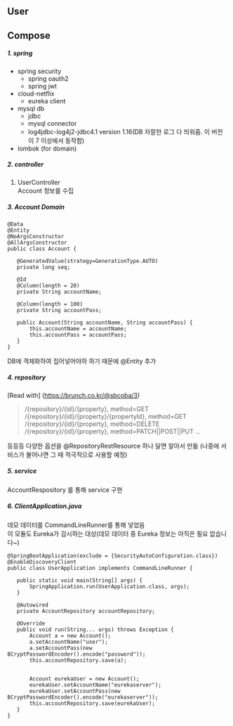 User
---

Compose
-------------

##### 1. spring
* spring security
  * spring oauth2
  * spring jwt
* cloud-netflix
  * eureka client
* mysql db
  * jdbc
  * mysql connector
  * log4jdbc-log4j2-jdbc4.1 version 1.16(DB 자잘한 로그 다 띄워줌. 이 버전이 7 이상에서 동작함)
* lombok (for domain)

##### 2. controller
1. UserController<br/>
    Account 정보를 수집

##### 3. Account Domain
<pre><code>@Data
@Entity
@NoArgsConstructor
@AllArgsConstructor
public class Account {

   @GeneratedValue(strategy=GenerationType.AUTO)
   private long seq;

   @Id
   @Column(length = 20)
   private String accountName;

   @Column(length = 100)
   private String accountPass;

   public Account(String accountName, String accountPass) {
       this.accountName = accountName;
       this.accountPass = accountPass;
   }
}</code></pre>

  DB에 객체화하여 집어넣어야하 하기 때문에 @Entity 추가

##### 4. repository
[Read with] (https://brunch.co.kr/@sbcoba/3)
> /{repository}/{id}/{property}, method=GET
/{repository}/{id}/{property}/{propertyId}, method=GET
/{repository}/{id}/{property}, method=DELETE
/{repository}/{id}/{property}, method=PATCH||POST||PUT
...

등등등 다양한 옵션을 @RepositoryRestResource 하나 달면 알아서 만듦 (나중에 서비스가 불어나면 그 때 적극적으로 사용할 예정)

##### 5. service
AccountRespository 를 통해 service 구현

##### 6. ClientApplication.java
데모 데이터를 CommandLineRunner를 통해 넣었음 <br/>
이 모듈도 Eureka가 감시하는 대상(데모 데이터 중 Eureka 정보는 아직은 필요 없습니다~)

<pre><code>@SpringBootApplication(exclude = {SecurityAutoConfiguration.class})
@EnableDiscoveryClient
public class UserApplication implements CommandLineRunner {

   public static void main(String[] args) {
       SpringApplication.run(UserApplication.class, args);
   }

   @Autowired
   private AccountRepository accountRepository;

   @Override
   public void run(String... args) throws Exception {
       Account a = new Account();
       a.setAccountName("user");
       a.setAccountPass(new BCryptPasswordEncoder().encode("password"));
       this.accountRepository.save(a);


       Account eurekaUser = new Account();
       eurekaUser.setAccountName("eurekaserver");
       eurekaUser.setAccountPass(new BCryptPasswordEncoder().encode("eurekaserver"));
       this.accountRepository.save(eurekaUser);
   }
}</code></pre>